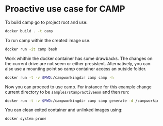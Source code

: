 # Proactive use case for CAMP

To build camp go to project root and use:

```bash
docker build . -t camp
```

To run camp within the created image use.

```bash
docker run -it camp bash
```

Work whithin the docker container has some drawbacks. The changes on the current drive are not seem or either presistent. Alternatively, you can also use a mounting point so camp container access an outside folder.


```bash
docker run -t -v $PWD:/campworkingdir camp camp -h
```

Now you can proceed to use camp. For instance for this example change current directory to be `samples/stamp/activeeon` and then run:

```bash
docker run -t -v $PWD:/campworkingdir camp camp generate -d /campworkingdir
```

You can clean exited container and unlinked images using:

```bash
docker system prune
```
